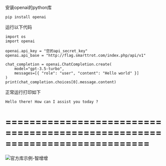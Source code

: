 安装openai的python库
``` 
pip install openai  
```
运行以下代码
``` 
import os
import openai

openai.api_key = "您的api_secret_key"
openai.api_base = "http://flag.smarttrot.com/index.php/api/v1"

chat_completion = openai.ChatCompletion.create(
    model="gpt-3.5-turbo",
    messages=[{ "role": "user", "content": "Hello world" }]
)
print(chat_completion.choices[0].message.content) 
```
正常运行打印如下
``` 
Hello there! How can I assist you today ? 
```
============================================================================
=============================================================================
![官方库示例-智增增](https://github.com/xing61/xiaoyi-robot/assets/38256442/c704962b-c9e1-4fa3-9211-f90f5e3b7874)


